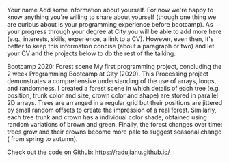 
Your name
Add some information about yourself. 
For now we're happy to know anything you're willing to share about yourself (though one thing we are curious about is your programming experience before bootcamp).
As your progress through your degree at City you will be able to add more here (e.g., interests, skills, experience, a link to a CV). 
However, even then, it's better to keep this information concise (about a paragraph or two) and let your CV and the projects below to do the rest of the talking.


Bootcamp 2020: Forest scene
My first programming project, concluding the 2 week Programming Bootcamp at City (2020). 
This Processing project demonstrates a comprehensive understanding of the use of arrays, loops, and randomness.
 I created a forest scene in which details of each tree (e.g. position, trunk color and size, crown color and shape) are stored in parallel 2D arrays. 
Trees are arranged in a regular grid but their positions are jittered by small random offsets to create the impression of a real forest.
 Similarly, each tree trunk and crown has a individual color shade, obtained using random variations of brown and green. 
Finally, the forest changes over time: trees grow and their crowns become more pale to suggest seasonal change ( from spring to autumn).

Check out the code on Github: https://radujianu.github.io/

  